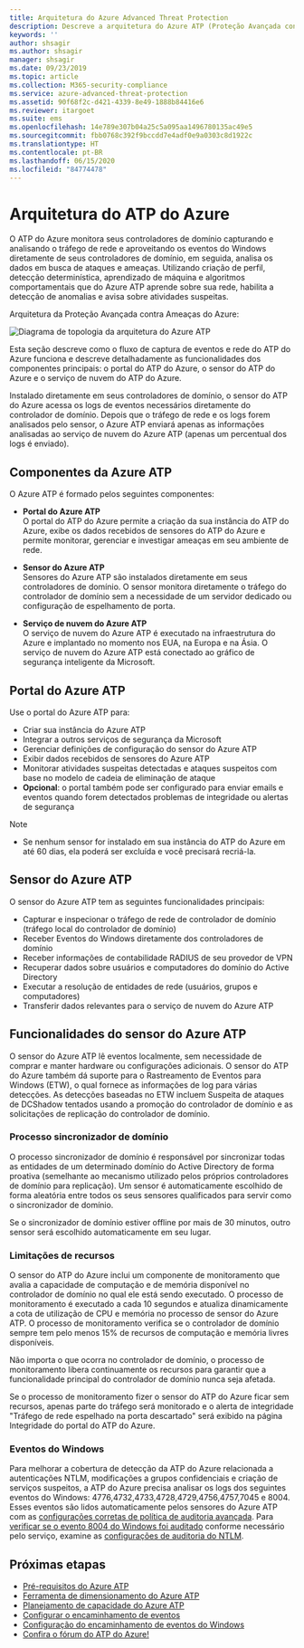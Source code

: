 ```yaml
---
title: Arquitetura do Azure Advanced Threat Protection
description: Descreve a arquitetura do Azure ATP (Proteção Avançada contra Ameaças)
keywords: ''
author: shsagir
ms.author: shsagir
manager: shsagir
ms.date: 09/23/2019
ms.topic: article
ms.collection: M365-security-compliance
ms.service: azure-advanced-threat-protection
ms.assetid: 90f68f2c-d421-4339-8e49-1888b84416e6
ms.reviewer: itargoet
ms.suite: ems
ms.openlocfilehash: 14e789e307b04a25c5a095aa1496780135ac49e5
ms.sourcegitcommit: fbb0768c392f9bccdd7e4adf0e9a0303c8d1922c
ms.translationtype: HT
ms.contentlocale: pt-BR
ms.lasthandoff: 06/15/2020
ms.locfileid: "84774478"
---
```

# <a name="azure-atp-architecture"></a>Arquitetura do ATP do Azure

O ATP do Azure monitora seus controladores de domínio capturando e analisando o tráfego de rede e aproveitando os eventos do Windows diretamente de seus controladores de domínio, em seguida, analisa os dados em busca de ataques e ameaças. Utilizando criação de perfil, detecção determinística, aprendizado de máquina e algoritmos comportamentais que do Azure ATP aprende sobre sua rede, habilita a detecção de anomalias e avisa sobre atividades suspeitas.

Arquitetura da Proteção Avançada contra Ameaças do Azure:

![Diagrama de topologia da arquitetura do Azure ATP](media/atp-architecture-topology.png)

Esta seção descreve como o fluxo de captura de eventos e rede do ATP do Azure funciona e descreve detalhadamente as funcionalidades dos componentes principais: o portal do ATP do Azure, o sensor do ATP do Azure e o serviço de nuvem do ATP do Azure. 

Instalado diretamente em seus controladores de domínio, o sensor do ATP do Azure acessa os logs de eventos necessários diretamente do controlador de domínio. Depois que o tráfego de rede e os logs forem analisados pelo sensor, o Azure ATP enviará apenas as informações analisadas ao serviço de nuvem do Azure ATP (apenas um percentual dos logs é enviado). 

## <a name="azure-atp-components"></a>Componentes da Azure ATP
O Azure ATP é formado pelos seguintes componentes:

-    **Portal do Azure ATP** <br>
O portal do ATP do Azure permite a criação da sua instância do ATP do Azure, exibe os dados recebidos de sensores do ATP do Azure e permite monitorar, gerenciar e investigar ameaças em seu ambiente de rede.  
-   **Sensor do Azure ATP**<br>
Sensores do Azure ATP são instalados diretamente em seus controladores de domínio. O sensor monitora diretamente o tráfego do controlador de domínio sem a necessidade de um servidor dedicado ou configuração de espelhamento de porta.

-   **Serviço de nuvem do Azure ATP**<br>
O serviço de nuvem do Azure ATP é executado na infraestrutura do Azure e implantado no momento nos EUA, na Europa e na Ásia. O serviço de nuvem do Azure ATP está conectado ao gráfico de segurança inteligente da Microsoft. 

## <a name="azure-atp-portal"></a>Portal do Azure ATP 
Use o portal do Azure ATP para:
- Criar sua instância do Azure ATP
- Integrar a outros serviços de segurança da Microsoft 
- Gerenciar definições de configuração do sensor do Azure ATP 
- Exibir dados recebidos de sensores do Azure ATP
- Monitorar atividades suspeitas detectadas e ataques suspeitos com base no modelo de cadeia de eliminação de ataque
- **Opcional**: o portal também pode ser configurado para enviar emails e eventos quando forem detectados problemas de integridade ou alertas de segurança

> [!NOTE]
> - Se nenhum sensor for instalado em sua instância do ATP do Azure em até 60 dias, ela poderá ser excluída e você precisará recriá-la.

## <a name="azure-atp-sensor"></a>Sensor do Azure ATP
O sensor do Azure ATP tem as seguintes funcionalidades principais:
- Capturar e inspecionar o tráfego de rede de controlador de domínio (tráfego local do controlador de domínio)
- Receber Eventos do Windows diretamente dos controladores de domínio 
- Receber informações de contabilidade RADIUS de seu provedor de VPN
- Recuperar dados sobre usuários e computadores do domínio do Active Directory
- Executar a resolução de entidades de rede (usuários, grupos e computadores)
- Transferir dados relevantes para o serviço de nuvem do Azure ATP

 
## <a name="azure-atp-sensor-features"></a>Funcionalidades do sensor do Azure ATP

O sensor do Azure ATP lê eventos localmente, sem necessidade de comprar e manter hardware ou configurações adicionais. O sensor do ATP do Azure também dá suporte para o Rastreamento de Eventos para Windows (ETW), o qual fornece as informações de log para várias detecções. As detecções baseadas no ETW incluem Suspeita de ataques de DCShadow tentados usando a promoção do controlador de domínio e as solicitações de replicação do controlador de domínio.

### <a name="domain-synchronizer-process"></a>Processo sincronizador de domínio

O processo sincronizador de domínio é responsável por sincronizar todas as entidades de um determinado domínio do Active Directory de forma proativa (semelhante ao mecanismo utilizado pelos próprios controladores de domínio para replicação). Um sensor é automaticamente escolhido de forma aleatória entre todos os seus sensores qualificados para servir como o sincronizador de domínio. 

Se o sincronizador de domínio estiver offline por mais de 30 minutos, outro sensor será escolhido automaticamente em seu lugar. 
    
### <a name="resource-limitations"></a>Limitações de recursos

O sensor do ATP do Azure inclui um componente de monitoramento que avalia a capacidade de computação e de memória disponível no controlador de domínio no qual ele está sendo executado. O processo de monitoramento é executado a cada 10 segundos e atualiza dinamicamente a cota de utilização de CPU e memória no processo de sensor do Azure ATP. O processo de monitoramento verifica se o controlador de domínio sempre tem pelo menos 15% de recursos de computação e memória livres disponíveis.

Não importa o que ocorra no controlador de domínio, o processo de monitoramento libera continuamente os recursos para garantir que a funcionalidade principal do controlador de domínio nunca seja afetada.

Se o processo de monitoramento fizer o sensor do ATP do Azure ficar sem recursos, apenas parte do tráfego será monitorado e o alerta de integridade "Tráfego de rede espelhado na porta descartado" será exibido na página Integridade do portal do ATP do Azure.

### <a name="windows-events"></a>Eventos do Windows

Para melhorar a cobertura de detecção da ATP do Azure relacionada a autenticações NTLM, modificações a grupos confidenciais e criação de serviços suspeitos, a ATP do Azure precisa analisar os logs dos seguintes eventos do Windows: 4776,4732,4733,4728,4729,4756,4757,7045 e 8004. Esses eventos são lidos automaticamente pelos sensores do Azure ATP com as [configurações corretas de política de auditoria avançada](atp-advanced-audit-policy.md). Para [verificar se o evento 8004 do Windows foi auditado](configure-windows-event-collection.md#ntlm-authentication-using-windows-event-8004) conforme necessário pelo serviço, examine as [configurações de auditoria do NTLM](https://blogs.technet.microsoft.com/askds/2009/10/08/ntlm-blocking-and-you-application-analysis-and-auditing-methodologies-in-windows-7/).

## <a name="next-steps"></a>Próximas etapas

- [Pré-requisitos do Azure ATP](atp-prerequisites.md)
- [Ferramenta de dimensionamento do Azure ATP](https://aka.ms/trisizingtool)
- [Planejamento de capacidade do Azure ATP](atp-capacity-planning.md)
- [Configurar o encaminhamento de eventos](configure-event-forwarding.md)
- [Configuração do encaminhamento de eventos do Windows](configure-event-forwarding.md)
- [Confira o fórum do ATP do Azure!](https://aka.ms/azureatpcommunity)
